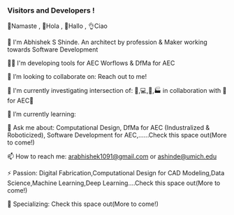 ### Visitors and Developers !

🙏Namaste , 👋Hola , 👋Hallo , 👌Ciao

👨 I'm Abhishek S Shinde. An architect by profession & Maker working towards Software Development

👨‍💻 I'm developing tools for AEC Worflows & DfMa for AEC

👯 I’m looking to collaborate on: Reach out to me!

🔭 I'm currently investigating intersection of: 🦾,💻,🤖,🏭 in collaboration with 👷for AEC🚧

🌱 I’m currently learning: 

💬 Ask me about: Computational Design, DfMa for AEC (Industralized & Roboticized), Software Development for AEC,......Check this space out(More to come!)

📫 How to reach me: arabhishek1091@gmail.com or ashinde@umich.edu

⚡ Passion: Digital Fabrication,Computational Design for CAD Modeling,Data Science,Machine Learning,Deep Learning....Check this space out(More to come!)

🔬 Specializing: Check this space out(More to come!)

<!--
**InquisitiveAS/InquisitiveAS** is a ✨ _special_ ✨ repository because its `README.md` (this file) appears on your GitHub profile.

Here are some ideas to get you started:

- 🔭 I’m currently working on ...
- 🌱 I’m currently learning ...
- 👯 I’m looking to collaborate on ...
- 🤔 I’m looking for help with ...
- 💬 Ask me about ...
- 📫 How to reach me: ...
- 😄 Pronouns: ...
- ⚡ Fun fact: ...
-->
